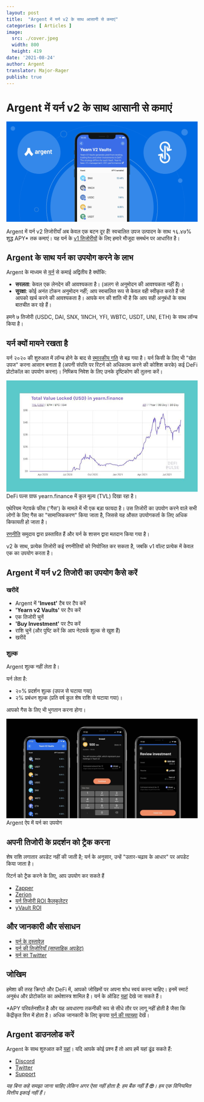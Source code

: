 ```yaml
---
layout: post
title:  "Argent में यर्न v2 के साथ आसानी से कमाएं"
categories: [ Articles ]
image:
  src: ./cover.jpeg
  width: 800
  height: 419
date: '2021-08-24'
author: Argent
translator: Major-Rager
publish: true
---
```


# Argent में यर्न v2 के साथ आसानी से कमाएं

![](Image1.jpg?w=2064&h=1080)

Argent में यर्न v2 तिजोरीयाँ अब केवल एक बटन दूर हैं! स्वचालित उपज उत्पादन के साथ १६.४७% शुद्ध APY\* तक कमाएं। यह यर्न के [v1 तिजोरीयों](https://www.argent.xyz/blog/yearn-vaults-in-argent/) के लिए हमारे मौजूदा समर्थन पर आधारित है।

## **Argent के साथ यर्न का उपयोग करने के लाभ**

Argent के माध्यम से [यर्न](https://yearn.finance/vaults) से कमाई अद्वितीय है क्योंकि:

- **सरलता**: केवल एक लेनदेन की आवश्यकता है। (अलग से अनुमोदन की आवश्यकता नहीं है)।
- **सुरक्षा**: कोई अनंत टोकन अनुमोदन नहीं; आप स्वचालित रूप से केवल वही स्वीकृत करते हैं जो आपको खर्च करने की आवश्यकता है। आपके मन की शांति भी है कि आप सही अनुबंधों के साथ बातचीत कर रहे हैं।

हमने ७ तिजोरी (USDC, DAI, SNX, 1INCH, YFI, WBTC, USDT, UNI, ETH) के साथ लॉन्च किया है।

## **यर्न क्यों मायने रखता है**

यर्न २०२० की शुरुआत में लॉन्च होने के बाद से [स्मारकीय गति](https://defipulse.com/yearn.finance) से बढ़ गया है। यर्न किसी के लिए भी "खेत उपज" करना आसान बनाता है (अपनी संपत्ति पर रिटर्न को अधिकतम करने की कोशिश करके) कई DeFi प्रोटोकॉल का उपयोग करना)। निष्क्रिय निवेश के लिए उनके दृष्टिकोण की तुलना करें।

![](Image2.jpg?w=944&h=549)DeFi पल्स ग्राफ yearn.finance में कुल मूल्य (TVL) दिखा रहा है।

एथेरियम नेटवर्क फीस ('गैस') के मामले में भी एक बड़ा फायदा है। उस तिजोरी का उपयोग करने वाले सभी लोगों के लिए गैस का "सामाजिककरण" किया जाता है, जिससे यह औसत उपयोगकर्ता के लिए अधिक किफायती हो जाता है।

[रणनीति](https://medium.com/yearn-state-of-the-vaults/the-vaults-at-yearn-9237905ffed3) समुदाय द्वारा प्रस्तावित हैं और यर्न के शासन द्वारा मतदान किया गया है।

v2 के साथ, प्रत्येक तिजोरी कई रणनीतियों को नियोजित कर सकता है, जबकि v1 वॉल्ट प्रत्येक में केवल एक का उपयोग करता है।

## **Argent में यर्न v2 तिजोरी का उपयोग कैसे करें**

### **खरीदें**

- Argent में **'Invest'** टैब पर टैप करें
- **'Yearn v2 Vaults'** पर टैप करें
- एक तिजोरी चुनें
- **'Buy Investment'** पर टैप करें
- राशि चुनें (और पुष्टि करें कि आप नेटवर्क शुल्क से खुश हैं)
- खरीदें

### **शुल्क**

Argent शुल्क नहीं लेता है।

यर्न लेता है:

- २०% प्रदर्शन शुल्क (उपज से घटाया गया)
- २% प्रबंधन शुल्क (प्रति वर्ष कुल शेष राशि से घटाया गया)।

आपको गैस के लिए भी भुगतान करना होगा।

![](Image3.jpg?w=2500&h=1300)Argent ऐप में यर्न का उपयोग

## **अपनी तिजोरी के प्रदर्शन को ट्रैक करना**

शेष राशि लगातार अपडेट नहीं की जाती है; यर्न के अनुसार, उन्हें "उतार-चढ़ाव के आधार" पर अपडेट किया जाता है।

रिटर्न को ट्रैक करने के लिए, आप उपयोग कर सकते हैं

- [Zapper](https://zapper.fi/)
- [Zerion](https://app.zerion.io/)
- [यर्न तिजोरी ROI कैलकुलेटर](https://yearn-roi.xyz/#/)
- [yVault ROI](https://yvault-roi.netlify.app/)

## **और जानकारी और संसाधन**

- [यर्न के दस्तावेज़](https://docs.yearn.finance/)
- [यर्न की तिजोरियाँ (साप्ताहिक अपडेट)](https://medium.com/yearn-state-of-the-vaults/the-vaults-at-yearn-9237905ffed3)
- [यर्न का Twitter](https://twitter.com/iearnfinance)

## **जोखिम**

हमेशा की तरह क्रिप्टो और DeFi में, आपको जोखिमों पर अपना शोध स्वयं करना चाहिए। इनमें स्मार्ट अनुबंध और प्रोटोकॉल का अर्थशास्त्र शामिल है। यर्न के ऑडिट [यहां](https://docs.yearn.finance/resources/audits) देखे जा सकते हैं।

\*APY परिवर्तनशील है और यह अवधारणा तकनीकी रूप से सीधे तौर पर लागू नहीं होती है जैसा कि केंद्रीकृत वित्त में होता है। अधिक जानकारी के लिए कृपया [यर्न की व्याख्या](https://docs.yearn.finance/resources/guides/how-to-understand-yvault-roi#roi-calculation) देखें।

## **Argent डाउनलोड करें**

Argent के साथ शुरुआत करें [यहां](https://argent.link/yearn-v2-post)। यदि आपके कोई प्रश्न हैं तो आप हमें यहां ढूंढ सकते हैं:

- [Discord](https://discord.com/invite/GWSyrHg)
- [Twitter](https://twitter.com/argentHQ)
- [Support](https://support.argent.xyz/hc/en-us)

_यह बिना कहे समझा जाना चाहिए लेकिन अगर ऐसा नहीं होता है: हम बैंक नहीं हैं _**🙄**_। हम एक विनियमित वित्तीय इकाई नहीं हैं।_
